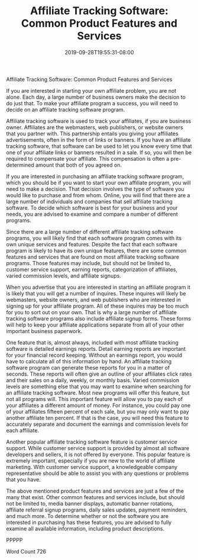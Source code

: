 ﻿---
title: "Affiliate Tracking Software:  Common Product Features and Services"
date: 2019-09-28T19:55:31-08:00
description: "Tracking Software Tips for Web Success"
featured_image: "/images/Tracking Software.jpg"
tags: ["Tracking Software"]
---

Affiliate Tracking Software:  Common Product Features and Services

If you are interested in starting your own affiliate problem, you are not alone.  Each day, a large number of business owners make the decision to do just that. To make your affiliate program a success, you will need to decide on an affiliate tracking software program.  

Affiliate tracking software is used to track your affiliates, if you are business owner.  Affiliates are the webmasters, web publishers, or website owners that you partner with. This partnership entails you giving your affiliates advertisements, often in the form of links or banners. If you have an affiliate tracking software, that software can be used to let you know every time that one of your affiliate links or banners resulted in a sale.  If so, you will then be required to compensate your affiliate. This compensation is often a pre-determined amount that both of you agreed on.

If you are interested in purchasing an affiliate tracking software program, which you should be if you want to start your own affiliate program, you will need to make a decision. That decision involves the type of software you would like to purchase and from whom.  Online, you will find that there are a large number of individuals and companies that sell affiliate tracking software.  To decide which software is best for your business and your needs, you are advised to examine and compare a number of different programs.

Since there are a large number of different affiliate tracking software programs, you will likely find that each software program comes with its own unique services and features. Despite the fact that each software program is likely to have its own unique features, there are some common features and services that are found on most affiliate tracking software programs. Those features may include, but should not be limited to, customer service support, earning reports, categorization of affiliates, varied commission levels, and affiliate signups.

When you advertise that you are interested in starting an affiliate program it is likely that you will get a number of inquires. These inquires will likely be webmasters, website owners, and web publishers who are interested in signing up for your affiliate program. All of these inquires may be too much for you to sort out on your own. That is why a large number of affiliate tracking software programs also include affiliate signup forms.  These forms will help to keep your affiliate applications separate from all of your other important business paperwork.

One feature that is, almost always, included with most affiliate tracking software is detailed earnings reports. Detail earning reports are important for your financial record keeping. Without an earnings report, you would have to calculate all of this information by hand. An affiliate tracking software program can generate these reports for you in a matter of seconds. These reports will often give an outline of your affiliates click rates and their sales on a daily, weekly, or monthly basis.
Varied commission levels are something else that you may want to examine when searching for an affiliate tracking software.  Most new programs will offer this feature, but not all programs will. This important feature will allow you to pay each of your affiliates a different amount of money. For instance, you could pay one of your affiliates fifteen percent of each sale, but you may only want to pay another affiliate ten percent.  If that is the case, you will need this feature to accurately separate and document the earnings and commission levels for each affiliate.  

Another popular affiliate tracking software feature is customer service support. While customer service support is provided by almost all software developers and sellers, it is not offered by everyone. This popular feature is extremely important, especially if you are new to the world of affiliate marketing. With customer service support, a knowledgeable company representative should be able to assist you with any questions or problems that you have.

The above mentioned product features and services are just a few of the many that exist.  Other common features and services include, but should not be limited to, media banner displays, automatic banner rotations, affiliate referral signup programs, daily sales updates, payment reminders, and much more.  To determine whether or not the software you are interested in purchasing has these features, you are advised to fully examine all available information, including product descriptions.

PPPPP

Word Count 726


